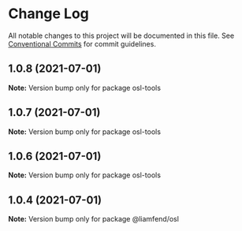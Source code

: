 # Change Log

All notable changes to this project will be documented in this file.
See [Conventional Commits](https://conventionalcommits.org) for commit guidelines.

## 1.0.8 (2021-07-01)

**Note:** Version bump only for package osl-tools





## 1.0.7 (2021-07-01)

**Note:** Version bump only for package osl-tools





## 1.0.6 (2021-07-01)

**Note:** Version bump only for package osl-tools





## 1.0.4 (2021-07-01)

**Note:** Version bump only for package @liamfend/osl
